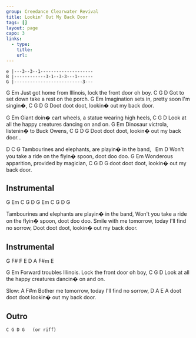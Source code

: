```yaml
---
group: Creedance Clearwater Revival
title: Lookin' Out My Back Door
tags: []
layout: page
capo: 3
links: 
  - type: 
    title: 
    url: 
---
```


```chordpro
e |---3--3--1--------------------
B |------------3-1--3-3---1------
G |--------------------------3---
```

G                            Em
Just got home from Illinois, lock the front door oh boy.
C          G           D
Got to set down take a rest on the porch.
G                    Em
Imagination sets in, pretty soon I'm singin�,
C         G             D           G
Doot doot doot, lookin� out my back door.

G                            Em
Giant doin� cart wheels, a statue wearing high heels,
C          G           D
Look at all the happy creatures dancing on and on.
G                    Em
Dinosaur victrola, listenin� to Buck Owens,
C         G             D           G
Doot doot doot, lookin� out my back door...

D                              C              G
Tambourines and elephants, are playin� in the band,
&nbsp;   									Em            D
Won't you take a ride on the flyin� spoon, doot doo doo.
G                     Em
Wonderous apparition, provided by magician,
C         G             D           G
doot doot doot, lookin� out my back door.

## Instrumental

G Em C G D
G Em C G D G

Tambourines and elephants are playin� in the band,
Won't you take a ride on the flyin� spoon, doot doo doo.
Smile with me tomorrow, today I'll find no sorrow,
Doot doot doot, lookin� out my back door.

## Instrumental
G F# F E      D      A      F#m       E

G                           Em
Forward troubles Illinois.  Lock the front door oh boy,
C               G               D
Look at all the happy creatures dancin� on and on.

Slow:
A                   F#m
Bother me tomorrow, today I'll find no sorrow,
D         A            E           A
doot doot doot lookin� out my back door.

## Outro

	C G D G   (or riff)

